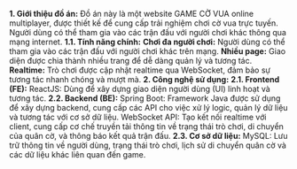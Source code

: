 **1. Giới thiệu đồ án:**
Đồ án này là một website GAME CỜ VUA online multiplayer, được thiết kế để cung cấp trải nghiệm chơi cờ vua trực tuyến. Người dùng có thể tham gia vào các trận đấu với người chơi khác thông qua mạng internet.
**1.1. Tính năng chính:**
**Chơi đa người chơi:** Người dùng có thể tham gia vào các trận đấu với người chơi khác trên mạng.
**Nhiều page:** Giao diện được chia thành nhiều trang để dễ dàng quản lý và tương tác.
**Realtime:** Trò chơi được cập nhật realtime qua WebSocket, đảm bảo sự tương tác nhanh chóng và mượt mà.
**2. Công nghệ sử dụng:**
**2.1. Frontend (FE):**
ReactJS: Dùng để xây dựng giao diện người dùng (UI) linh hoạt và tương tác.
**2.2. Backend (BE):**
Spring Boot: Framework Java được sử dụng để xây dựng backend, cung cấp các API cho việc xử lý logic, quản lý dữ liệu và tương tác với cơ sở dữ liệu.
WebSocket API: Tạo kết nối realtime với client, cung cấp cơ chế truyền tải thông tin về trạng thái trò chơi, di chuyển của quân cờ, và thông báo kết quả trận đấu.
**2.3. Cơ sở dữ liệu:**
MySQL: Lưu trữ thông tin về người dùng, trạng thái trò chơi, lịch sử di chuyển quân cờ và các dữ liệu khác liên quan đến game.
